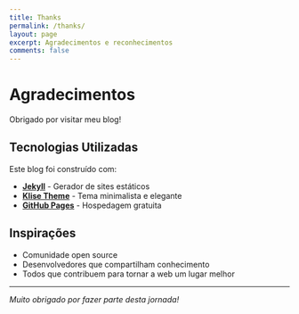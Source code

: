```yaml
---
title: Thanks
permalink: /thanks/
layout: page
excerpt: Agradecimentos e reconhecimentos
comments: false
---
```


# Agradecimentos

Obrigado por visitar meu blog! 

## Tecnologias Utilizadas

Este blog foi construído com:

- **[Jekyll](https://jekyllrb.com/)** - Gerador de sites estáticos
- **[Klise Theme](https://github.com/piharpi/jekyll-klise)** - Tema minimalista e elegante
- **[GitHub Pages](https://pages.github.com/)** - Hospedagem gratuita

## Inspirações

- Comunidade open source
- Desenvolvedores que compartilham conhecimento
- Todos que contribuem para tornar a web um lugar melhor

---

*Muito obrigado por fazer parte desta jornada!*